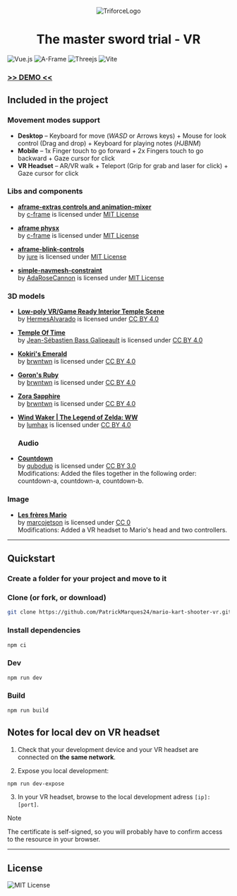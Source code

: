 <p align="center">
    <img src="triforce.png" alt="TriforceLogo" align="center"/>
</p>
<h1 align="center">The master sword trial - VR</h1>

![Vue.js](https://img.shields.io/badge/vuejs-%2335495e.svg?style=for-the-badge&logo=vuedotjs&logoColor=%234FC08D)
![A-Frame](https://img.shields.io/badge/A%E2%80%93Frame-1.5-brightgreen?style=for-the-badge&labelColor=%23ef2d5e&color=%23ef2d5e)
![Threejs](https://img.shields.io/badge/threejs-black?style=for-the-badge&logo=three.js&logoColor=white)
![Vite](https://img.shields.io/badge/vite-%23646CFF.svg?style=for-the-badge&logo=vite&logoColor=white)

### [>> DEMO <<](https://vr49.onivers.com/miguel/)

## Included in the project

### Movement modes support

- **Desktop** – Keyboard for move (_WASD_ or Arrows keys) + Mouse for look control (Drag and drop) + Keyboard for playing notes (_HJBNM_)
- **Mobile** – 1x Finger touch to go forward + 2x Fingers touch to go backward + Gaze cursor for click
- **VR Headset** – AR/VR walk + Teleport (Grip for grab and laser for click) + Gaze cursor for click

### Libs and components

- [**aframe-extras controls and animation-mixer**](https://github.com/c-frame/aframe-extras) \
  by [c-frame](https://github.com/c-frame) is licensed under [MIT License](https://github.com/c-frame/aframe-extras/blob/master/LICENSE)

- [**aframe physx**](https://github.com/c-frame/physx) \
  by [c-frame](https://github.com/c-frame) is licensed under [MIT License](https://github.com/c-frame/aframe-extras/blob/master/LICENSE)

- [**aframe-blink-controls**](https://github.com/jure/aframe-blink-controls/) \
  by [jure](https://github.com/jure) is licensed under [MIT License](https://github.com/jure/aframe-blink-controls/blob/main/LICENSE)

- [**simple-navmesh-constraint**](https://github.com/AdaRoseCannon/aframe-xr-boilerplate) \
  by [AdaRoseCannon](https://github.com/AdaRoseCannon) is licensed under [MIT License](https://github.com/AdaRoseCannon/aframe-xr-boilerplate/blob/glitch/LICENSE)

### 3D models

- [**Low-poly VR/Game Ready Interior Temple Scene**](https://skfb.ly/owIUD) \
  by [HermesAlvarado](https://sketchfab.com/HermesAlvarado) is licensed under [CC BY 4.0](https://creativecommons.org/licenses/by/4.0/)

- [**Temple Of Time**](https://skfb.ly/6UVMx) \
  by [Jean-Sébastien Bass Galipeault](https://sketchfab.com/PomumCultor) is licensed under [CC BY 4.0](https://creativecommons.org/licenses/by/4.0/)

- [**Kokiri's Emerald**](https://sketchfab.com/3d-models/kokiris-emerald-bd37124c71754f3099b4b3ebb8e83170) \
  by [brwntwn](https://sketchfab.com/brwntwn) is licensed under [CC BY 4.0](https://creativecommons.org/licenses/by/4.0/)

- [**Goron's Ruby**](https://sketchfab.com/3d-models/goron-ruby-60cf0566cc7f4ac185891bfa625d76ae) \
  by [brwntwn](https://sketchfab.com/brwntwn) is licensed under [CC BY 4.0](https://creativecommons.org/licenses/by/4.0/)

- [**Zora Sapphire**](https://sketchfab.com/3d-models/zora-sapphire-a98716a696ff4c4081c04ab39e90a5d2) \
  by [brwntwn](https://sketchfab.com/brwntwn) is licensed under [CC BY 4.0](https://creativecommons.org/licenses/by/4.0/)

- [**Wind Waker | The Legend of Zelda: WW**](https://sketchfab.com/3d-models/wind-waker-the-legend-of-zelda-ww-685c477c40bb4fa991ce701d443f4ed9) \
  by [lumhax](https://sketchfab.com/lumhax") is licensed under [CC BY 4.0](https://creativecommons.org/licenses/by/4.0/)

  ### Audio

- [**Countdown**](https://opengameart.org/content/countdown) \
  by [qubodup](https://opengameart.org/users/qubodup) is licensed under [CC BY 3.0](https://creativecommons.org/licenses/by/3.0/) \
  Modifications: Added the files together in the following order: countdown-a, countdown-a, countdown-b.

### Image

- [**Les frères Mario**](https://www.favicon.cc/?action=icon&file_id=137640) \
  by [marcojetson](https://www.favicon.cc/?action=icon_list&user_id=36881) is licensed under [CC 0](https://creativecommons.org/publicdomain/zero/1.0/) \
  Modifications: Added a VR headset to Mario's head and two controllers.

---

## Quickstart

### Create a folder for your project and move to it

### Clone (or fork, or download)

```sh
git clone https://github.com/PatrickMarques24/mario-kart-shooter-vr.git
```

### Install dependencies

```sh
npm ci
```

### Dev

```sh
npm run dev
```

### Build

```sh
npm run build
```

## Notes for local dev on VR headset

1. Check that your development device and your VR headset are connected on **the same network**.

2. Expose you local development:

```sh
npm run dev-expose
```

3. In your VR headset, browse to the local development adress `[ip]:[port]`.

> [!NOTE]  
> The certificate is self-signed, so you will probably have to confirm access to the resource in your browser.

---

## License

![MIT License](https://img.shields.io/badge/License-MIT-brightgreen?style=for-the-badge&color=%23262626)
